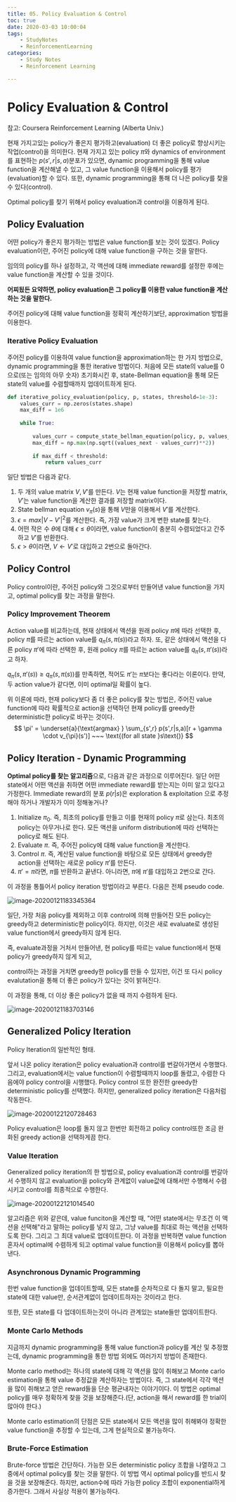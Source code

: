 ```yaml
---
title: 05. Policy Evaluation & Control
toc: true
date: 2020-03-03 10:00:04
tags:
	- StudyNotes
	- ReinforcementLearning
categories:
	- Study Notes
	- Reinforcement Learning

---
```




# Policy Evaluation & Control



참고: Coursera Reinforcement Learning (Alberta Univ.)

현재 가지고있는 policy가 좋은지 평가하고(evaluation) 더 좋은 policy로 향상시키는 작업(control)을 의미한다. 현재 가지고 있는 policy $\pi$와 dynamics of environment를 표현하는 $p(s',r|s,a)$분포가 있으면, dynamic programming을 통해 value function을 계산해낼 수 있고, 그 value function을 이용해서 policy를 평가(evaluation)할 수 있다. 또한, dynamic programming을 통해 더 나은 policy를 찾을 수 있다(control).

Optimal policy를 찾기 위해서 policy evaluation과 control을 이용하게 된다.



## Policy Evaluation

어떤 policy가 좋은지 평가하는 방법은 value function를 보는 것이 있겠다. Policy evaluation이란, 주어진 policy에 대해 value function을 구하는 것을 말한다.

임의의 policy를 하나 설정하고, 각 액션에 대해 immediate reward를 설정한 후에는 value function을 계산할 수 있을 것이다.

**어찌됬든 요약하면, policy evaluation은 그 policy를 이용한 value function을 계산하는 것을 말한다.**

주어진 policy에 대해 value function을 정확히 계산하기보단, approximation 방법을 이용한다.



### Iterative Policy Evaluation

주어진 policy를 이용하여 value function을 approximation하는 한 가지 방법으로, dynamic programming을 통한 iterative 방법이다. 처음에 모든 state의 value를 0으로(또는 임의의 아무 숫자) 초기화시킨 후, state-Bellman equation을 통해 모든 state의 value를 수렴할때까지 업데이트하게 된다.

```python
def iterative_policy_evaluation(policy, p, states, threshold=1e-3):
    values_curr = np.zeros(states.shape)
    max_diff = 1e6
    
    while True:
        
        values_curr = compute_state_bellman_equation(policy, p, values_curr)
        max_diff = np.max(np.sqrt((values_next - values_curr)**2))
        
        if max_diff < threshold:
            return values_curr
```

일단 방법은 다음과 같다.

1. 두 개의 value matrix $V, V'$를 만든다. $V$는 현재 value function을 저장할 matrix, $V'$는 value function을 계산한 결과를 저장할 matrix이다.
2. State bellman equation $v_{\pi}(s)$을 통해 $V$만을 이용해서 $V'$를 계산한다.
3. $\epsilon = max|V - V'|^2$를 계산한다. 즉, 가장 value가 크게 변한 state를 찾는다.
4. 어떤 작은 수 $\theta$에 대해 $\epsilon \leq \theta$이라면, value function이 충분히 수렴되었다고 간주하고 $V'$를 반환한다.
5. $\epsilon > \theta$이라면, $V \leftarrow V'$로 대입하고 2번으로 돌아간다.



## Policy Control

Policy control이란, 주어진 policy와 그것으로부터 만들어낸 value function을 가지고, optimal policy를 찾는 과정을 말한다.



### Policy Improvement Theorem

Action value를 비교하는데, 현재 상태에서 액션을 원래 policy $\pi$에 따라 선택한 후, policy $\pi$를 따르는 action value를 $q_{\pi}(s, \pi(s))$라고 하자. 또, 같은 상태에서 액션을 다른 policy $\pi'$에 따라 선택한 후, 원래 policy $\pi$를 따르는 action value를 $q_{\pi}(s, \pi'(s))$라고 하자.

$q_{\pi}(s, \pi'(s)) \geq q_{\pi}(s, \pi(s))$를 만족하면, 적어도 $\pi'$는 $\pi$보다는 좋다라는 이론이다. 만약, 두 action value가 같다면, 이미 optimal일 확률이 높다.



위 이론에 따라, 현재 policy보다 좀 더 좋은 policy를 찾는 방법은, 주어진 value function에 따라 확률적으로 action을 선택하던 현재 policy를 greedy한 deterministic한 policy로 바꾸는 것이다.
$$
\pi' = \underset{a}{\text{argmax} } \sum_{s',r} p(s',r|s,a)[r + \gamma \cdot v_{\pi}(s')] ~~~ \text{(for all state }s\text{)}
$$



## Policy Iteration - Dynamic Programming

**Optimal policy를 찾는 알고리즘**으로, 다음과 같은 과정으로 이루어진다. 일단 어떤 state에서 어떤 액션을 취하면 어떤 immediate reward를 받는지는 이미 알고 있다고 가정한다. Immediate reward의 분포 $p(r|s)$은 exploration & exploitation 으로 추정해야 하거나 개발자가 이미 정해놓거나?

1. Initialize $\pi_0$. 즉, 최초의 policy를 만들고 이를 현재의 policy $\pi$로 삼는다. 최초의 policy는 아무거나로 한다. 모든 액션을 uniform distribution에 따라 선택하는 policy로 해도 된다.
2. Evaluate $\pi$. 즉, 주어진 policy에 대해 value function을 계산한다.
3. Control $\pi$. 즉, 계산된 value function을 바탕으로 모든 상태에서 greedy한 action을 선택하는 새로운 policy $\pi'$를 만든다.
4. $\pi' = \pi$라면, $\pi$를 반환하고 끝낸다. 아니라면, $\pi$에  $\pi'$를 대입하고 2번으로 간다.



이 과정을 통틀어서 policy iteration 방법이라고 부른다. 다음은 전체 pseudo code.

![image-20200121183345364](https://raw.githubusercontent.com/wayexists02/my-study-note/image/typora/image/image-20200121183345364.png)



일단, 가장 처음 policy를 제외하고 이후 control에 의해 만들어진 모든 policy는 greedy하고 deterministic한 policy이다. 하지만, 이것은 새로 evaluate로 생성된 value function에서 greedy하지 않게 된다.

즉, evaluate과정을 거처서 만들어낸, 현 policy를 따르는 value function에서 현재 policy가 greedy하지 않게 되고,

control하는 과정을 거치면 greedy한 policy를 만들 수 있지만, 이건 또 다시 policy evalutation을 통해 더 좋은 policy가 있다는 것이 밝혀진다.

이 과정을 통해, 더 이상 좋은 policy가 없을 때 까지 수렴하게 된다.

![image-20200121183703146](https://raw.githubusercontent.com/wayexists02/my-study-note/image/typora/image/image-20200121183703146.png)



## Generalized Policy Iteration

Policy Iteration의 일반적인 형태.

앞서 나온 policy iteration은 policy evaluation과 control를 번갈아가면서 수행했다. 그리고, evaluation에서는 value function이 수렴할때까지 loop를 돌렸고, 수렴한 다음에야 policy control을 시행했다. Policy control 또한 완전한 greedy한 deterministic policy를 선택했다. 하지만, generalized policy iteration은 다음처럼 작동한다.

![image-20200122120728463](https://raw.githubusercontent.com/wayexists02/my-study-note/image/typora/image/image-20200122120728463.png)

Policy evaluation은 loop를 돌지 않고 한번만 회전하고 policy control또한 조금 완화된 greedy action을 선택하게끔 한다.



### Value Iteration

Generalized policy iteration의 한 방법으로, policy evaluation과 control를 번갈아서 수행하지 않고 evaluation을 policy와 관계없이 value값에 대해서만 수행해서 수렴시키고 control를 최종적으로 수행한다.

![image-20200122121014540](https://raw.githubusercontent.com/wayexists02/my-study-note/image/typora/image/image-20200122121014540.png)

알고리즘은 위와 같은데, value funciton을 계산할 때, "어떤 state에서는 무조건 이 액션을 선택해"라고 말하는 policy를 넣지 않고, 그냥 value를 최대로 하는 액션을 선택하도록 한다. 그리고 그 최대 value로 업데이트한다. 이 과정을 반복하면 value function 혼자서 optimal에 수렴하게 되고 optimal value function을 이용해서 policy를 뽑아낸다.



### Asynchronous Dynamic Programming

한번 value function을 업데이트할때, 모든 state를 순차적으로 다 돌지 말고, 필요한 state에 대한 value만, 순서관계없이 업데이트하자는 것이라고 한다.

또한, 모든 state를 다 업데이트하는것이 아니라 관계있는 state들만 업데이트한다.



### Monte Carlo Methods

지금까지 dynamic programming을 통해 value function과 policy를 계산 및 추정했는데, dynamic programming을 통한 방법 외에도 여러가지 방법이 존재한다.

Monte carlo method는 하나의 state에 대해 각 액션을 많이 취해보고 Monte carlo estimation을 통해 value 추정값을 계산하자는 방법이다. 즉, 그 state에서 각각 액션을 많이 취해보고 얻은 reward들을 단순 평균내자는 이야기이다. 이 방법은 optimal policy를 매우 정확하게 찾을 것을 보장해준다.(단, action을 해서 reward를 한 trial이 많아야 한다.)

Monte carlo estimation의 단점은 모든 state에서 모든 액션을 많이 취해봐야 정확한 value function을 추정할 수 있는데, 그게 현실적으로 불가능하다.



### Brute-Force Estimation

Brute-force 방법은 간단하다. 가능한 모든 deterministic policy 조합을 나열하고 그중에서 optimal policy를 찾는 것을 말한다. 이 방법 역시 optimal policy를 반드시 찾을 것을 보장해준다. 하지만, action수에 따라 가능한 policy 조합이 exponential하게 증가한다. 그래서 사실상 적용이 불가능하다.
